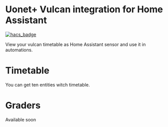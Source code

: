 # Uonet+ Vulcan integration for Home Assistant

[![hacs_badge](https://img.shields.io/badge/HACS-Custom-orange.svg)](https://github.com/custom-components/hacs)

View your vulcan timetable as Home Assistant sensor and use it in automations.

# Timetable
You can get ten entities witch timetable.
# Graders
Available soon
